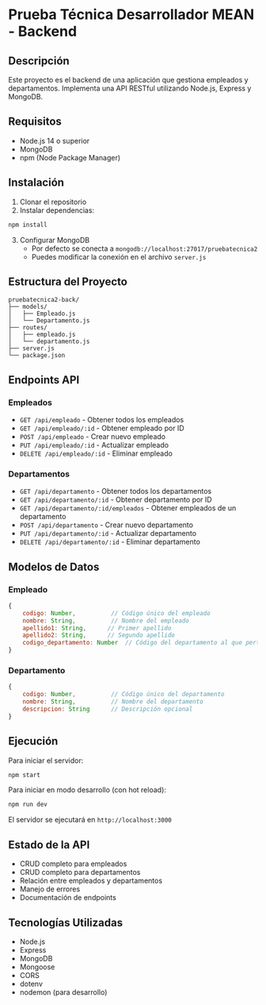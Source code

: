 # Prueba Técnica Desarrollador MEAN - Backend

## Descripción
Este proyecto es el backend de una aplicación que gestiona empleados y departamentos. Implementa una API RESTful utilizando Node.js, Express y MongoDB.

## Requisitos
- Node.js 14 o superior
- MongoDB
- npm (Node Package Manager)

## Instalación
1. Clonar el repositorio
2. Instalar dependencias:
```bash
npm install
```
3. Configurar MongoDB
   - Por defecto se conecta a `mongodb://localhost:27017/pruebatecnica2`
   - Puedes modificar la conexión en el archivo `server.js`

## Estructura del Proyecto
```
pruebatecnica2-back/
├── models/
│   ├── Empleado.js
│   └── Departamento.js
├── routes/
│   ├── empleado.js
│   └── departamento.js
├── server.js
└── package.json
```

## Endpoints API

### Empleados
- `GET /api/empleado` - Obtener todos los empleados
- `GET /api/empleado/:id` - Obtener empleado por ID
- `POST /api/empleado` - Crear nuevo empleado
- `PUT /api/empleado/:id` - Actualizar empleado
- `DELETE /api/empleado/:id` - Eliminar empleado

### Departamentos
- `GET /api/departamento` - Obtener todos los departamentos
- `GET /api/departamento/:id` - Obtener departamento por ID
- `GET /api/departamento/:id/empleados` - Obtener empleados de un departamento
- `POST /api/departamento` - Crear nuevo departamento
- `PUT /api/departamento/:id` - Actualizar departamento
- `DELETE /api/departamento/:id` - Eliminar departamento

## Modelos de Datos

### Empleado
```javascript
{
    codigo: Number,          // Código único del empleado
    nombre: String,          // Nombre del empleado
    apellido1: String,      // Primer apellido
    apellido2: String,      // Segundo apellido
    codigo_departamento: Number  // Código del departamento al que pertenece
}
```

### Departamento
```javascript
{
    codigo: Number,          // Código único del departamento
    nombre: String,          // Nombre del departamento
    descripcion: String      // Descripción opcional
}
```

## Ejecución
Para iniciar el servidor:
```bash
npm start
```

Para iniciar en modo desarrollo (con hot reload):
```bash
npm run dev
```

El servidor se ejecutará en `http://localhost:3000`

## Estado de la API
- CRUD completo para empleados
- CRUD completo para departamentos
- Relación entre empleados y departamentos
- Manejo de errores
- Documentación de endpoints

## Tecnologías Utilizadas
- Node.js
- Express
- MongoDB
- Mongoose
- CORS
- dotenv
- nodemon (para desarrollo)
